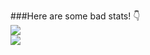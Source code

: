 <p align="center">
  <div>
    ###Here are some bad stats! 👇
  </div>
  <div>
    <img src="https://github-readme-stats.vercel.app/api/top-langs/?username=ArenRitz&theme=dark">
    <br>
    <img src="https://github-readme-stats.vercel.app/api?username=ArenRitz&count_private=true&show_icons=true&theme=dark&layout=compact">
  </div>
</p>

